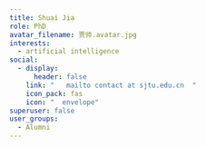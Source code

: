```yaml
---
title: Shuai Jia
role: PhD
avatar_filename: 贾帅.avatar.jpg
interests:
  - artificial intelligence
social:
  - display:
      header: false
    link: "   mailto contact at sjtu.edu.cn  "
    icon_pack: fas
    icon: "  envelope"
superuser: false
user_groups:
  - Alumni
---
```

